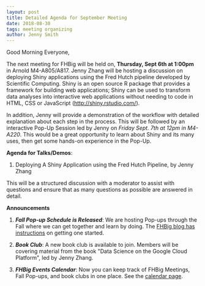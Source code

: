 ```yaml
---
layout: post
title: Detailed Agenda for September Meeting
date: 2018-08-30
tags: meeting organizing
author: Jenny Smith
---
```



Good Morning Everyone,

The next meeting for FHBig will be held on, **Thursday, Sept 6th at 1:00pm** in Arnold M4-A805/A817. Jenny Zhang will be hosting a discussion on deploying Shiny applications using the Fred Hutch pipeline developed by Scientific Computing. Shiny is an open source R package that provides a framework for building web applications; Shiny can be used to transform data analyses into interactive web applications without needing to code in HTML, CSS or JavaScript (http://shiny.rstudio.com/).

In addition, Jenny will provide a demonstration of the workflow with detailed explanation about each step in the process. This will be followed by an interactive Pop-Up Session led by Jenny on *Friday Sept. 7th at 12pm in M4-A220*. This would be a great opportunity to learn about Shiny and its many uses, then get some hands-on experience in the Pop-Up.   

 **Agenda for Talks/Demos**:
1.	Deploying A Shiny Application using the Fred Hutch Pipeline, by Jenny Zhang

This will be a structured discussion with a moderator to assist with questions and ensure that as many questions as possible are answered in detail.

**Announcements**
1.	***Fall Pop-up Schedule is Released***: We are hosting Pop-ups through the Fall where we can get together and learn by doing. The [FHBig blog has instructions](https://fredhutch.github.io/FHBig/2018/08/22/FallPopUps.html) on getting one started.

2.	***Book Club***: A new book club is available to join. Members will be covering material from the book "Data Science on the Google Cloud Platform", led by Jenny Zhang.

3. ***FHBig Events Calendar***: Now you can keep track of FHBig Meetings, Fall Pop-ups, and book clubs in one place. See the [calendar page](https://fredhutch.github.io/FHBig/calendar/).
